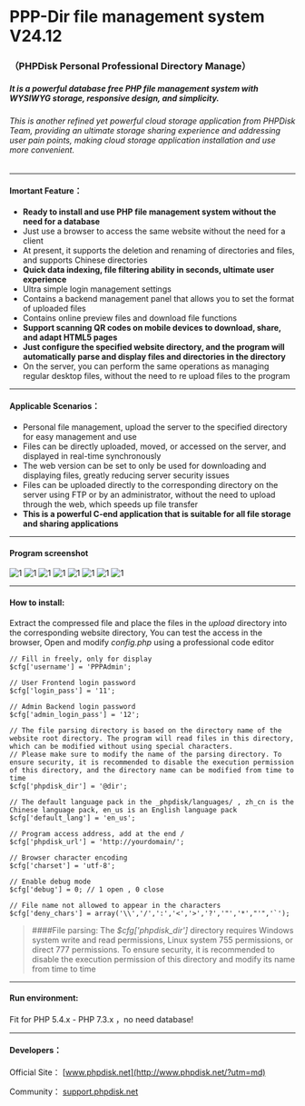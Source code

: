 # PPP-Dir file management system  V24.12
### （PHPDisk Personal Professional Directory Manage）

##### It is a powerful database free PHP file management system with WYSIWYG storage, responsive design, and simplicity.
###### This is another refined yet powerful cloud storage application from PHPDisk Team, providing an ultimate storage sharing experience and addressing user pain points, making cloud storage application installation and use more convenient.

----------


#### Imortant Feature：

- **Ready to install and use PHP file management system without the need for a database**
- Just use a browser to access the same website without the need for a client
- At present, it supports the deletion and renaming of directories and files, and supports Chinese directories
- **Quick data indexing, file filtering ability in seconds, ultimate user experience**
- Ultra simple login management settings
- Contains a backend management panel that allows you to set the format of uploaded files
- Contains online preview files and download file functions
- **Support scanning QR codes on mobile devices to download, share, and adapt HTML5 pages**
- **Just configure the specified website directory, and the program will automatically parse and display files and directories in the directory**
- On the server, you can perform the same operations as managing regular desktop files, without the need to re upload files to the program


----------


####  Applicable Scenarios：

- Personal file management, upload the server to the specified directory for easy management and use
- Files can be directly uploaded, moved, or accessed on the server, and displayed in real-time synchronously
- The web version can be set to only be used for downloading and displaying files, greatly reducing server security issues
- Files can be uploaded directly to the corresponding directory on the server using FTP or by an administrator, without the need to upload through the web, which speeds up file transfer
- **This is a powerful C-end application that is suitable for all file storage and sharing applications**

----------
#### Program screenshot
![1](http://www.phpdisk.net/pppdir-snapshot/1.png)
![1](http://www.phpdisk.net/pppdir-snapshot/2.png)
![1](http://www.phpdisk.net/pppdir-snapshot/3.png)
![1](http://www.phpdisk.net/pppdir-snapshot/4.png)
![1](http://www.phpdisk.net/pppdir-snapshot/5.png)
![1](http://www.phpdisk.net/pppdir-snapshot/6.png)
![1](http://www.phpdisk.net/pppdir-snapshot/7.png)
![1](http://www.phpdisk.net/pppdir-snapshot/8.png)

----------


#### How to install:
Extract the compressed file and place the files in the *upload* directory into the corresponding website directory,
You can test the access in the browser,
Open and modify *config.php* using a professional code editor


    
    // Fill in freely, only for display
    $cfg['username'] = 'PPPAdmin'; 
    
    // User Frontend login password
    $cfg['login_pass'] = '11'; 
    
    // Admin Backend login password
    $cfg['admin_login_pass'] = '12'; 
    
    // The file parsing directory is based on the directory name of the website root directory. The program will read files in this directory, which can be modified without using special characters.
    // Please make sure to modify the name of the parsing directory. To ensure security, it is recommended to disable the execution permission of this directory, and the directory name can be modified from time to time
    $cfg['phpdisk_dir'] = '@dir'; 
    
    // The default language pack in the _phpdisk/languages/ , zh_cn is the Chinese language pack, en_us is an English language pack
    $cfg['default_lang'] = 'en_us'; 
    
    // Program access address, add at the end /
    $cfg['phpdisk_url'] = 'http://yourdomain/'; 
    
    // Browser character encoding
    $cfg['charset'] = 'utf-8'; 
    
    // Enable debug mode
    $cfg['debug'] = 0; // 1 open , 0 close 
    
    // File name not allowed to appear in the characters
    $cfg['deny_chars'] = array('\\','/',':','<','>','?','"','*',"'",'`'); 




> ####File parsing: The *$cfg['phpdisk_dir']* directory requires Windows system write and read permissions, Linux system 755 permissions, or direct 777 permissions. To ensure security, it is recommended to disable the execution permission of this directory and modify its name from time to time


----------

#### Run environment:
Fit for PHP 5.4.x - PHP 7.3.x ，no need database!

----------

#### Developers：
Official Site： [www.phpdisk.net](http://www.phpdisk.net/?utm=md)

Community： [support.phpdisk.net](http://support.phpdisk.net/?utm=md)

